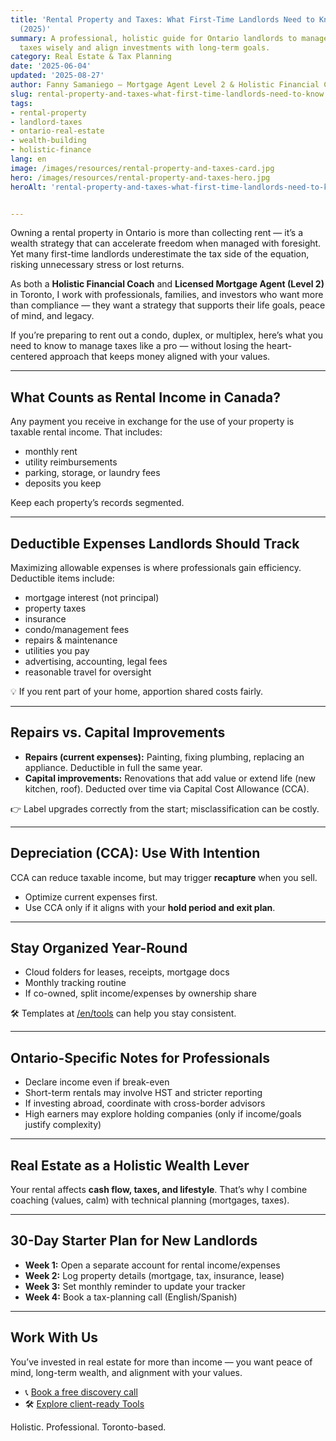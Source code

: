```yaml
---
title: 'Rental Property and Taxes: What First-Time Landlords Need to Know in Ontario
  (2025)'
summary: A professional, holistic guide for Ontario landlords to manage rental property
  taxes wisely and align investments with long-term goals.
category: Real Estate & Tax Planning
date: '2025-06-04'
updated: '2025-08-27'
author: Fanny Samaniego — Mortgage Agent Level 2 & Holistic Financial Coach
slug: rental-property-and-taxes-what-first-time-landlords-need-to-know
tags:
- rental-property
- landlord-taxes
- ontario-real-estate
- wealth-building
- holistic-finance
lang: en
image: /images/resources/rental-property-and-taxes-card.jpg
hero: /images/resources/rental-property-and-taxes-hero.jpg
heroAlt: 'rental-property-and-taxes-what-first-time-landlords-need-to-know'


---
```



Owning a rental property in Ontario is more than collecting rent — it’s a wealth strategy that can accelerate freedom when managed with foresight. Yet many first-time landlords underestimate the tax side of the equation, risking unnecessary stress or lost returns.

As both a **Holistic Financial Coach** and **Licensed Mortgage Agent (Level 2)** in Toronto, I work with professionals, families, and investors who want more than compliance — they want a strategy that supports their life goals, peace of mind, and legacy.

If you’re preparing to rent out a condo, duplex, or multiplex, here’s what you need to know to manage taxes like a pro — without losing the heart-centered approach that keeps money aligned with your values.

---

## What Counts as Rental Income in Canada?

Any payment you receive in exchange for the use of your property is taxable rental income. That includes:  
- monthly rent  
- utility reimbursements  
- parking, storage, or laundry fees  
- deposits you keep  

Keep each property’s records segmented.

---

## Deductible Expenses Landlords Should Track

Maximizing allowable expenses is where professionals gain efficiency. Deductible items include:  
- mortgage interest (not principal)  
- property taxes  
- insurance  
- condo/management fees  
- repairs & maintenance  
- utilities you pay  
- advertising, accounting, legal fees  
- reasonable travel for oversight  

💡 If you rent part of your home, apportion shared costs fairly.

---

## Repairs vs. Capital Improvements

- **Repairs (current expenses):** Painting, fixing plumbing, replacing an appliance. Deductible in full the same year.  
- **Capital improvements:** Renovations that add value or extend life (new kitchen, roof). Deducted over time via Capital Cost Allowance (CCA).  

👉 Label upgrades correctly from the start; misclassification can be costly.

---

## Depreciation (CCA): Use With Intention

CCA can reduce taxable income, but may trigger **recapture** when you sell.  
- Optimize current expenses first.  
- Use CCA only if it aligns with your **hold period and exit plan**.  

---

## Stay Organized Year-Round

- Cloud folders for leases, receipts, mortgage docs  
- Monthly tracking routine  
- If co-owned, split income/expenses by ownership share  

🛠 Templates at [/en/tools](/en/tools) can help you stay consistent.

---

## Ontario-Specific Notes for Professionals

- Declare income even if break-even  
- Short-term rentals may involve HST and stricter reporting  
- If investing abroad, coordinate with cross-border advisors  
- High earners may explore holding companies (only if income/goals justify complexity)  

---

## Real Estate as a Holistic Wealth Lever

Your rental affects **cash flow, taxes, and lifestyle**. That’s why I combine coaching (values, calm) with technical planning (mortgages, taxes).  

---

## 30-Day Starter Plan for New Landlords

- **Week 1:** Open a separate account for rental income/expenses  
- **Week 2:** Log property details (mortgage, tax, insurance, lease)  
- **Week 3:** Set monthly reminder to update your tracker  
- **Week 4:** Book a tax-planning call (English/Spanish)  

---

## Work With Us

You’ve invested in real estate for more than income — you want peace of mind, long-term wealth, and alignment with your values.  

- 📞 [Book a free discovery call](/en/contact)  
- 🛠 [Explore client-ready Tools](/en/tools)  

Holistic. Professional. Toronto-based.  
